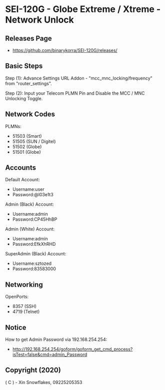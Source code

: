 # SEI-120G - Globe Extreme / Xtreme - Network Unlock

## Releases Page

* https://github.com/binarykorra/SEI-120G/releases/

## Basic Steps

Step (1): Advance Settings URL Addon - "mcc_mnc_locking/frequency" from "router_settings".

Step (2): Input your Telecom PLMN Pin and Disable the MCC / MNC Unlocking Toggle.

## Network Codes

PLMNs:
* 51503 (Smart)
* 51505 (SUN / Digitel)
* 51502 (Globe)
* 51501 (Globe)

## Accounts

Default Account:
* Username:user
* Password:@l03e1t3

Admin (Black) Account:
* Username:admin
* Password:CP45HhBP

Admin (White) Account:
* Username:admin
* Password:EfkXhRHD

SuperAdmin (Black) Account:
* Username:sztozed
* Password:83583000

## Networking

OpenPorts:
* 8357 (SSH)
* 4719 (Telnet)

## Notice

How to get Admin Password via 192.168.254.254:
* http://192.168.254.254/goform/goform_get_cmd_process?isTest=false&cmd=admin_Password

## Copyright (2020)

( C ) - Xin Snowflakes, 09225205353

